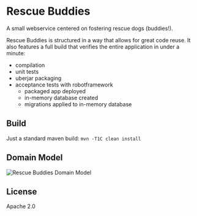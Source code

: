 Rescue Buddies
==============

A small webservice centered on fostering rescue dogs (buddies!).

Rescue Buddies is structured in a way that allows for great code reuse. It also
features a full build that verifies the entire application in under a minute:

* compilation
* unit tests
* uberjar packaging
* acceptance tests with robotframework
    * packaged app deployed
    * in-memory database created
    * migrations applied to in-memory database

Build
-----
Just a standard maven build: `mvn -T1C clean install`

Domain Model
------------
![Rescue Buddies Domain Model](http://www.gliffy.com/go/publish/image/7111057/L.png)

License
-------
Apache 2.0
